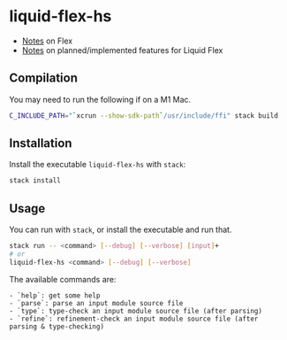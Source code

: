 # liquid-flex-hs

- [Notes](./Flex.md) on Flex
- [Notes](./Features.md) on planned/implemented features for Liquid Flex

## Compilation

You may need to run the following if on a M1 Mac.

```sh
C_INCLUDE_PATH="`xcrun --show-sdk-path`/usr/include/ffi" stack build
```

## Installation

Install the executable `liquid-flex-hs` with `stack`:

```sh
stack install
```

## Usage

You can run with `stack`, or install the executable and run that.

```sh
stack run -- <command> [--debug] [--verbose] [input]+
# or
liquid-flex-hs <command> [--debug] [--verbose]
```

The available commands are:

    - `help`: get some help
    - `parse`: parse an input module source file
    - `type`: type-check an input module source file (after parsing)
    - `refine`: refinement-check an input module source file (after parsing & type-checking)
